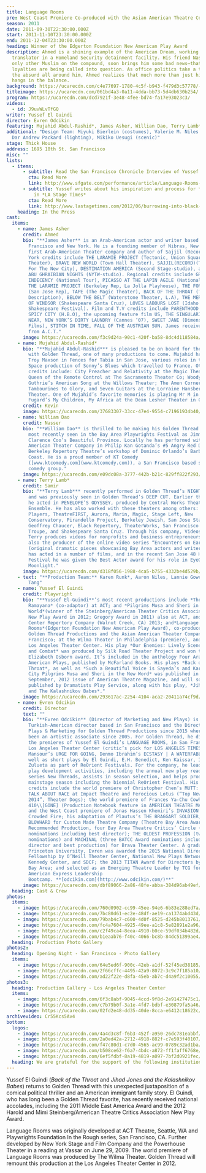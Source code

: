 ```yaml
---
title: Language Rooms
pre: West Coast Premiere Co-produced with the Asian American Theatre Company
season: 2011
date: 2011-09-30T22:30:00.000Z
start: 2011-11-10T23:30:00.000Z
end: 2011-12-04T23:30:00.000Z
heading: Winner of the Edgerton Foundation New American Play Award
description: Ahmed is a shining example of the American Dream, working as a
  translator in a Homeland Security detainment facility. His friend Nasser, the
  only other Muslim on the compound, soon brings him some bad news—that his
  loyalties are being called into question. As office politics take a turn for
  the absurd all around him, Ahmed realizes that much more than just his job
  hangs in the balance.
background: https://ucarecdn.com/c4e77697-1780-4c5f-b943-f479d3c57778/-/crop/2609x1568/0,0/-/preview/
titleimage: https://ucarecdn.com/061bd4a3-0a11-4dda-bb73-5d4db630b254/
program: https://ucarecdn.com/dcd7921f-3e48-4fee-bd74-fa17e93023c3/
videos:
  - id: J9uvWLvTfGQ
writer: Yussef El Guindi
director: Evren Odcikin
featuring: Mujahid Abdul-Rashid*, James Asher, Willian Dao, Terry Lamb*
additional: "Design Team: Miyuki Bierlein (costumes), Valerie M. Niles (props),
  Dar Andrew Packard (lighting), Mikiko Uesugi (scenic)"
stage: Thick House
address: 1695 18th St. San Francisco
misc: ""
lists:
  - items:
      - subtitle: Read the San Francisco Chronicle Interview of Yussef about the play
        cta: Read More
        link: http://www.sfgate.com/performance/article/Language-Rooms-Yussef-El-Guindi-play-in-S-F-2323221.php
      - subtitle: Yussef writes about his inspiration and process for *Language Rooms*
          in *LA Stage Times*
        cta: Read More
        link: http://www.lastagetimes.com/2012/06/burrowing-into-black-sites-and-language-rooms/
    heading: In the Press
cast:
  items:
    - name: James Asher
      credit: Ahmed
      bio: "**James Asher** is an Arab-American actor and writer based in San
        Francisco and New York. He is a founding member of Nibras, New York’s
        first Arab-American Theater company and author of Sajjil (Record). New
        York credits include THE LARAMIE PROJECT (Tectonic, Union Square
        Theater), BRAVE NEW WORLD (Town Hall Theater), SAJJIL(RECORD)(Theater
        For The New City), DESTINATION AMERICA (Second Stage-studio), and 1000
        ABU GHRAIBIAN NIGHTS (NYTW-studio). Regional credits include GROSS
        INDECENCY (National Tour), PICASSO AT THE LAPIN AGILE (National Tour),
        THE LARAMIE PROJECT (Berkeley Rep, La Jolla Playhouse), THE FOREIGNER
        (San Jose Rep), TAPE (The Magic Theater), BACK OF THE THROAT (Thick
        Description), BELOW THE BELT (Waterstone Theater, L.A), THE MERRY WIVES
        OF WINDSOR (Shakespeare Santa Cruz), LOVES LABOURS LOST (Idaho
        Shakespeare Festival). Film and T.V credits include PARENTHOOD (NBC),
        SPICY CITY (H.B.O), the upcoming feature film US, THE SINGULARITY IS
        NEAR, NEW YORK’S DIRTY LAUNDRY (Cannes ’07), SWEET JANE (Dimension
        Films), STITCH IN TIME, FALL OF THE AUSTRIAN SUN. James received an MFA
        from A.C.T."
      image: https://ucarecdn.com/f3c9d24a-90c1-420f-ba58-8dc4d118584a/
    - name: Mujahid Abdul-Rashid*
      bio: "**Mujahid Abdul-Rashid*** is pleased to be on board for the first time
        with Golden Thread, one of many productions to come. Mujahid has played
        Troy Maxson in Fences for Tabia in San Jose, various roles in the Z
        Space production of Sonny’s Blues which travelled to France. Other
        credits include: City Preacher and Relativity at the Magic Theater;
        Queen of the Remote Control at The Sacramento Theater Co; Woody
        Guthrie’s American Song at the Willows Theater; The Amen Corner,
        Tambourines to Glory, and Seven Guitars at the Lorraine Hansberry
        Theater. One of Mujahid’s favorite memories is playing Mr M in Athol
        Fugard’s My Children, My Africa at the Dean Lesher Theater in Concord."
      credit: Kevin
      image: https://ucarecdn.com/37683307-33cc-47e4-9554-c71961934b40/
    - name: William Dao
      credit: Nasser
      bio: "**William Dao** is thrilled to be making his Golden Thread debut. He was
        most recently seen in the Bay Area Playwrights Festival as Jimmy in
        Clarence Coo’s Beautiful Province. Locally he has performed with Asian
        American Theater Company in Philip Kan Gotanda’s #5 Angry Red Drum and
        Berkeley Repertory Theatre’s workshop of Dominic Orlando’s Barbary
        Coast. He is a proud member of KT Comedy
        ([www.ktcomedy.com](www.ktcomedy.com)), a San Francisco based sketch
        comedy group."
      image: https://ucarecdn.com/e09dc08a-3777-442b-b21c-829ff822f293/
    - name: Terry Lamb*
      credit: Samir
      bio: "**Terry Lamb*** recently performed in Golden Thread’s NIGHT OVER ERZINGA
        and was previously seen in Golden Thread’s DEEP CUT. Earlier this year
        he acted in PENELOPE’S ODYSSEY, produced by Central Works Theater
        Ensemble. He has also worked with these theaters among others: Shotgun
        Players, TheatreFIRST, Aurora, Marin, Magic, Stage Left, New
        Conservatory, Pirandello Project, Berkeley Jewish, San Jose Stage,
        Geoffrey Chaucer, Black Repertory, TheaterWorks, San Francisco Mime
        Troupe, and Shakespeare Santa Cruz. Through his company, Videosyncracy,
        Terry produces videos for nonprofits and business entrepreneurs. He is
        also the producer of the online video series “Encounters on Earth”
        (original dramatic pieces showcasing Bay Area actors and writers). Terry
        has acted in a number of films, and in the recent San Jose 48 Hour Film
        Festival he was given the Best Actor award for his role in EyeQ Films’
        Moonlight."
      image: https://ucarecdn.com/d318f056-1988-4ca5-b755-4332be4d529b/
    - text: "**Production Team:** Karen Runk*, Aaron Niles, Lannie Gower, Wan-Yin
        Tang"
    - name: Yussef El Guindi
      credit: Playwright
      bio: "**Yussef El-Guindi**’s most recent productions include *The
        Ramayana* (co-adaptor) at ACT; and *Pilgrims Musa and Sheri in the New
        World*(winner of the Steinberg/American Theater Critics Association’s
        New Play Award in 2012; Gregory Award in 2011) also at ACT, and at
        Center Repertory Company (Walnut Creek, CA) 2013; and*Language
        Rooms*(Edgerton Foundation New American Play Award), co-produced by
        Golden Thread Productions and the Asian American Theater Company in San
        Francisco; at the Wilma Theater in Philadelphia (premiere), and at the
        Los Angeles Theater Center. His play *Our Enemies: Lively Scenes of Love
        and Combat* was produced by Silk Road Theater Project and won the M.
        Elizabeth Osborn award. It’s included in the anthology Four Arab
        American Plays, published by McFarland Books. His plays *Back of the
        Throat*, as well as *Such a Beautiful Voice is Sayeda’s and Karima’s
        City Pilgrims Musa and Sheri in the New Word* was published in the
        September, 2012 issue of American Theatre Magazine, and will soon be
        published by Dramatists Play Service, along with his play, *Jihad Jones
        and The Kalashnikov Babes*."
      image: https://ucarecdn.com/293617ac-2254-4104-aca2-20411a74cf9d/
    - name: Evren Odcikin
      credit: Director
      text: ""
      bio: "**Evren Odcikin** (Director of Marketing and New Plays) is a
        Turkish-American director based in San Francisco and the Director New
        Plays & Marketing for Golden Thread Productions since 2015 where he has
        been an artistic associate since 2005. For Golden Thread, he directed
        the premieres of Yussef El Guindi’s LANGUAGE ROOMS, in San Francisco and
        Los Angeles Theater Center (critic’s pick for LOS ANGELES TIMES), Mona
        Mansour’s URGE FOR GOING, Denmo Ibrahim’s ECSTASY | A WATERFABLE, as
        well as short plays by El Guindi, E.H. Benedict, Ken Kaissar, Ignacio
        Zulueta as part of ReOrient Festivals. For the company, he leads all new
        play development activities, including the annual new play reading
        series New Threads, assists in season selection, and helps produce the
        mainstage season including the biennial ReOrient Festival. His other
        credits include the world premiere of Christopher Chen’s MUTT: LET’S ALL
        TALK ABOUT RACE at Impact Theatre and Ferocious Lotus (“Top New Play of
        2014”, Theater Dogs); the world premiere of Frances Ya-Chu Cowhig’s
        410\\[GONE] (Production Notebook feature in AMERICAN THEATRE MAGAZINE)
        and the West Coast premiere of Jonas Hassen Khemiri’s INVASION! for
        Crowded Fire; his adaptation of Plautus’s THE BRAGGART SOLDIER, OR MAJOR
        BLOWHARD for Custom Made Theatre Company (Theatre Bay Area Awards
        Recommended Production, four Bay Area Theatre Critics’ Circle (BATCC)
        nominations including best director); THE OLDEST PROFESSION (two BATCC
        nominations) and MACHINAL (three BATCC Award nominations including best
        director and best production) for Brava Theater Center. A graduate of
        Princeton University, Evren was awarded the 2015 National Director’s
        Fellowship by O’Neill Theater Center, National New Plays Network, the
        Kennedy Center, and SDCF; the 2013 TITAN Award for Directors by Theatre
        Bay Area; and selected as an Emerging Theatre Leader by TCG for their
        American Express Leadership
        Bootcamp. **[odcikin.com](http://www.odcikin.com/)**"
      image: https://ucarecdn.com/dbf89066-2a86-48fe-abba-384d96ab49ef/
  heading: Cast & Crew
photos:
  items:
    - image: https://ucarecdn.com/760d0902-cc99-45ee-94e6-6b83e288ed7a/
    - image: https://ucarecdn.com/7bc80d61-ec2e-48df-ae19-ca1374abd43d/
    - image: https://ucarecdn.com/79bab4c7-c600-4d0f-8525-d245b8013761/
    - image: https://ucarecdn.com/fc4a7604-4925-49ee-a1c8-5e82891e2a96/
    - image: https://ucarecdn.com/c2f49ca4-8eea-4910-b0ce-59df034b482d/
    - image: https://ucarecdn.com/b1eaab76-f40c-4066-bc8b-84dc51399ae4/
  heading: Production Photo Gallery
photos2:
  heading: Opening Night - San Francisco - Photo Gallery
  items:
    - image: https://ucarecdn.com/64e5ed6f-900c-42eb-a1df-52f45ed38185/
    - image: https://ucarecdn.com/2f66cffc-4495-42a9-8072-3c9c7f185a10/
    - image: https://ucarecdn.com/ad22f22e-d8fa-45eb-ab7c-d4a9f2c10055/
photos3:
  heading: Production Gallery - Los Angeles Theater Center
  items:
    - image: https://ucarecdn.com/6f3c8abf-9045-4ccd-9f8d-2e91427475c1/
    - image: https://ucarecdn.com/c7b79b0f-3a1e-4fd7-bdbf-e30879fa5a46/
    - image: https://ucarecdn.com/02fd2e48-dd35-40de-8cca-e6412c18622c/
archivevideo: Cr55Kcs5Av4
bottom:
  logos:
    - image: https://ucarecdn.com/4a4d3c8f-f6b3-452f-a950-26dc781eabbf/
    - image: https://ucarecdn.com/2a0ed42a-2712-4918-882f-c7e593f40107/
    - image: https://ucarecdn.com/f47c80d1-c7d0-4565-ac99-0789c32ad1ba/
    - image: https://ucarecdn.com/b508ce62-f6a7-4bdc-a872-ff1faff6768e/
    - image: https://ucarecdn.com/6ef5fdbf-8a19-4819-a097-7bf2d0921fec/
  heading: We are grateful for the support of the following institutions
---
```

Yussef El Guindi (*Back of the Throat* and *Jihad Jones and the Kalashnikov Babes*) returns to Golden Thread with this unexpected juxtaposition of a comical political thriller and an American immigrant family story. El Guindi, who has long been a Golden Thread favorite, has recently received national accolades, including the 2011 Middle East America Award and the 2012 Harold and Mimi Steinberg/American Theatre Critics Association New Play Award.

Language Rooms was originally developed at ACT Theatre, Seattle, WA and Playwrights Foundation In the Rough series, San Francisco, CA. Further developed by New York Stage and Film Company and the Powerhouse Theater in a reading at Vassar on June 29, 2009. The world premiere of Language Rooms was produced by The Wilma Theater. Golden Thread will remount this production at the Los Angeles Theater Center in 2012.